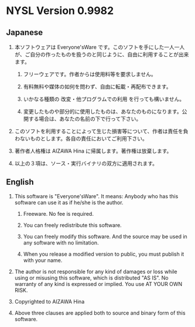 NYSL Version 0.9982
===================

Japanese
--------

1. 本ソフトウェアは Everyone'sWare です。このソフトを手にした一人一人が、ご自分の作ったものを扱うのと同じように、自由に利用することが出来ます。

    1. フリーウェアです。作者からは使用料等を要求しません。

    2. 有料無料や媒体の如何を問わず、自由に転載・再配布できます。

    3. いかなる種類の 改変・他プログラムでの利用 を行っても構いません。

    4. 変更したものや部分的に使用したものは、あなたのものになります。公開する場合は、あなたの名前の下で行って下さい。

2. このソフトを利用することによって生じた損害等について、作者は責任を負わないものとします。各自の責任においてご利用下さい。

3. 著作者人格権は AIZAWA Hina に帰属します。著作権は放棄します。

4. 以上の３項は、ソース・実行バイナリの双方に適用されます。


English
-------

1. This software is "Everyone'sWare". It means: Anybody who has this software can use it as if he/she is the author.

    1. Freeware. No fee is required.

    2. You can freely redistribute this software.

    3. You can freely modify this software. And the source may be used in any software with no limitation.

    4. When you release a modified version to public, you must publish it with your name.

2. The author is not responsible for any kind of damages or loss while using or misusing this software, which is distributed "AS IS". No warranty of any kind is expressed or implied. You use AT YOUR OWN RISK.

3. Copyrighted to AIZAWA Hina

4. Above three clauses are applied both to source and binary form of this software.
